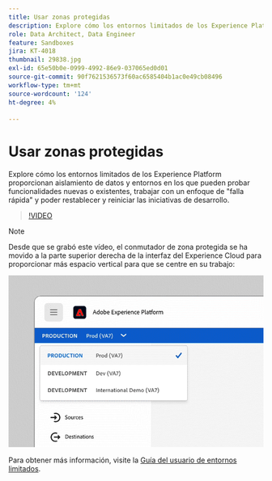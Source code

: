 ```yaml
---
title: Usar zonas protegidas
description: Explore cómo los entornos limitados de los Experience Platform proporcionan aislamiento de datos y entornos en los que pueden probar funcionalidades nuevas o existentes, trabajar con un enfoque de "falla rápida" y poder restablecer y reiniciar las iniciativas de desarrollo.
role: Data Architect, Data Engineer
feature: Sandboxes
jira: KT-4018
thumbnail: 29838.jpg
exl-id: 65e50b0e-0999-4992-86e9-037065ed0d01
source-git-commit: 90f7621536573f60ac6585404b1ac0e49cb08496
workflow-type: tm+mt
source-wordcount: '124'
ht-degree: 4%

---
```


# Usar zonas protegidas

Explore cómo los entornos limitados de los Experience Platform proporcionan aislamiento de datos y entornos en los que pueden probar funcionalidades nuevas o existentes, trabajar con un enfoque de &quot;falla rápida&quot; y poder restablecer y reiniciar las iniciativas de desarrollo.

>[!VIDEO](https://video.tv.adobe.com/v/29838/?quality=12&learn=on)

>[!NOTE]
>
>Desde que se grabó este vídeo, el conmutador de zona protegida se ha movido a la parte superior derecha de la interfaz del Experience Cloud para proporcionar más espacio vertical para que se centre en su trabajo:
>
> ![Reubicación del conmutador de zona protegida](../assets/sandbox-switcher.gif)

Para obtener más información, visite la [Guía del usuario de entornos limitados](https://experienceleague.adobe.com/docs/experience-platform/sandbox/home.html?lang=es).
